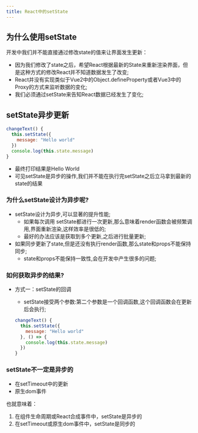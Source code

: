 ```yaml
---
title: React中的setState
---
```


## 为什么使用setState

开发中我们并不能直接通过修改state的值来让界面发生更新：

- 因为我们修改了state之后，希望React根据最新的State来重新渲染界面，但是这种方式的修改React并不知道数据发生了改变;
- React并没有实现类似于Vue2中的Object.defineProperty或者Vue3中的Proxy的方式来监听数据的变化;
- 我们必须通过setState来告知React数据已经发生了变化;

## setState异步更新

```js
changeText() {
  this.setState({
    message: "Hello world"
  })
  console.log(this.state.message)
}
```

- 最终打印结果是Hello World
- 可见setState是异步的操作,我们并不能在执行完setState之后立马拿到最新的state的结果

### 为什么setState设计为异步呢?

- setState设计为异步,可以显著的提升性能;
  - 如果每次调用 setState都进行一次更新,那么意味着render函数会被频繁调用,界面重新渲染,这样效率是很低的;
  - 最好的办法应该是获取到多个更新,之后进行批量更新;
- 如果同步更新了state,但是还没有执行render函数,那么state和props不能保持同步;
  - state和props不能保持一致性,会在开发中产生很多的问题;

### 如何获取异步的结果?

- 方式一：setState的回调
  - setState接受两个参数:第二个参数是一个回调函数,这个回调函数会在更新后会执行;

  ```js
  changeText() {
    this.setState({
      message: "Hello world"
    }, () => {
      console.log(this.state.message)
    }) 
  }
  ```

### setState不一定是异步的

- 在setTimeout中的更新
- 原生dom事件

也就意味着：

1. 在组件生命周期或React合成事件中，setState是异步的
1. 在setTimeout或原生dom事件中，setState是同步的

